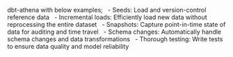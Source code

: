 dbt-athena with below examples;
  - Seeds: Load and version-control reference data
  - Incremental loads: Efficiently load new data without reprocessing the entire dataset
  - Snapshots: Capture point-in-time state of data for auditing and time travel
  - Schema changes: Automatically handle schema changes and data transformations
  - Thorough testing: Write tests to ensure data quality and model reliability


